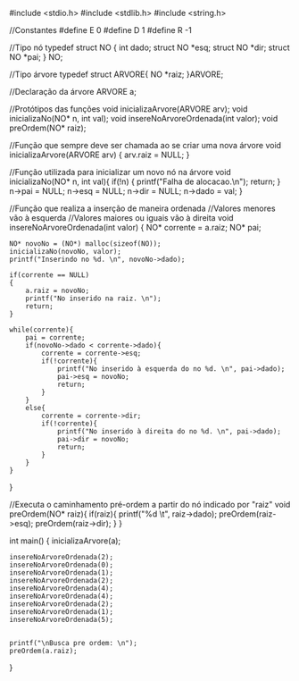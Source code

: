 #include <stdio.h>
#include <stdlib.h>
#include <string.h>

//Constantes
#define E 0
#define D 1
#define R -1

//Tipo nó
typedef struct NO {
	int dado;
	struct NO *esq;
	struct NO *dir;
	struct NO *pai;
} NO;

//Tipo árvore
typedef struct ARVORE{
	NO *raiz;
}ARVORE;

//Declaração da árvore
ARVORE a;

//Protótipos das funções
void inicializaArvore(ARVORE arv);
void inicializaNo(NO* n, int val);
void insereNoArvoreOrdenada(int valor);
void preOrdem(NO* raiz);

//Função que sempre deve ser chamada ao se criar uma nova árvore
void inicializaArvore(ARVORE arv)
{
	arv.raiz = NULL;
}

//Função utilizada para inicializar um novo nó na árvore
void inicializaNo(NO* n, int val){
	if(!n)
	{
		printf("Falha de alocacao.\n");
		return;
	}
	n->pai = NULL;
	n->esq = NULL;
	n->dir = NULL;
	n->dado = val;
}

//Função que realiza a inserção de maneira ordenada
//Valores menores  vão à esquerda
//Valores maiores ou iguais vão à direita
void insereNoArvoreOrdenada(int valor)
{
	NO* corrente = a.raiz;
	NO* pai;

	NO* novoNo = (NO*) malloc(sizeof(NO));
	inicializaNo(novoNo, valor);
	printf("Inserindo no %d. \n", novoNo->dado);
	
	if(corrente == NULL)
	{
		a.raiz = novoNo;
		printf("No inserido na raiz. \n");
		return;
	}
	
	while(corrente){
		pai = corrente;
		if(novoNo->dado < corrente->dado){
			corrente = corrente->esq;
			if(!corrente){
				printf("No inserido à esquerda do no %d. \n", pai->dado);
				pai->esq = novoNo;
				return;
			}
		}
		else{
			corrente = corrente->dir;
			if(!corrente){
				printf("No inserido à direita do no %d. \n", pai->dado);
				pai->dir = novoNo;
				return;
			}
		}
	}
}

//Executa o caminhamento pré-ordem a partir do nó indicado por "raiz"
void preOrdem(NO* raiz){
	if(raiz){
		printf("%d \t", raiz->dado);
		preOrdem(raiz->esq);
		preOrdem(raiz->dir);
	}
}

int main()
{
	inicializaArvore(a);
	
	insereNoArvoreOrdenada(2);
	insereNoArvoreOrdenada(0);
	insereNoArvoreOrdenada(1);
	insereNoArvoreOrdenada(2);
	insereNoArvoreOrdenada(4);
	insereNoArvoreOrdenada(4);
	insereNoArvoreOrdenada(2);
	insereNoArvoreOrdenada(1);
	insereNoArvoreOrdenada(5);
	
	
	printf("\nBusca pre ordem: \n");
	preOrdem(a.raiz);
	
}
